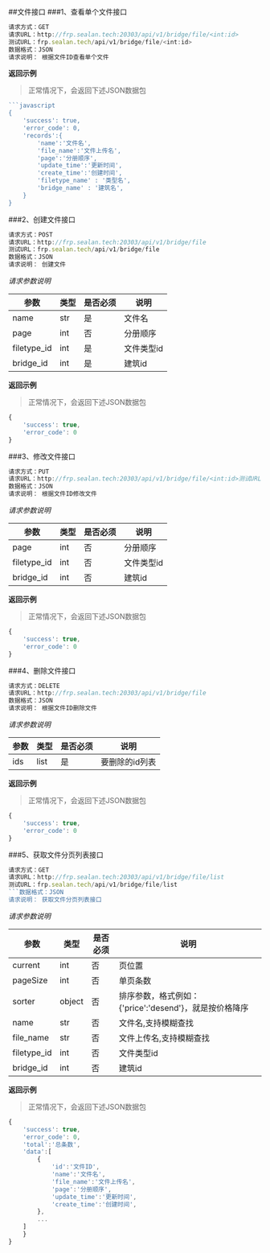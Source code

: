 ##文件接口
###1、查看单个文件接口
```javascript
请求方式：GET
请求URL：http://frp.sealan.tech:20303/api/v1/bridge/file/<int:id>
测试URL：frp.sealan.tech/api/v1/bridge/file/<int:id>
数据格式：JSON
请求说明： 根据文件ID查看单个文件
```
**返回示例**
> 正常情况下，会返回下述JSON数据包
```javascript
```javascript
{
	'success': true,
	'error_code': 0,
	'records':{
		'name':'文件名',
		'file_name':'文件上传名',
		'page':'分册顺序',
		'update_time':'更新时间',
		'create_time':'创建时间',
		'filetype_name' : '类型名',
		'bridge_name' : '建筑名',
	}
}
```
###2、创建文件接口
```javascript
请求方式：POST
请求URL：http://frp.sealan.tech:20303/api/v1/bridge/file
测试URL：frp.sealan.tech/api/v1/bridge/file
数据格式：JSON
请求说明： 创建文件
```
*请求参数说明*

| 参数  | 类型   | 是否必须 | 说明        |
| ----- | ------ | -------- | ----------- |
|name|str|是|文件名|
|page|int|否|分册顺序|
|filetype_id|int|是|文件类型id|
|bridge_id|int|是|建筑id|

**返回示例**
> 正常情况下，会返回下述JSON数据包
```javascript
{
	'success': true,
	'error_code': 0
}
```
###3、修改文件接口
```javascript
请求方式：PUT
请求URL：http://frp.sealan.tech:20303/api/v1/bridge/file/<int:id>测试URL：frp.sealan.tech/api/v1/bridge/file/<int:id>
数据格式：JSON
请求说明： 根据文件ID修改文件
```
*请求参数说明*

| 参数  | 类型   | 是否必须 | 说明        |
| ----- | ------ | -------- | ----------- |
|page|int|否|分册顺序|
|filetype_id|int|否|文件类型id|
|bridge_id|int|否|建筑id|

**返回示例**
> 正常情况下，会返回下述JSON数据包
```javascript
{
	'success': true,
	'error_code': 0
}
```
###4、删除文件接口
```javascript
请求方式：DELETE
请求URL：http://frp.sealan.tech:20303/api/v1/bridge/file
数据格式：JSON
请求说明： 根据文件ID删除文件
```
*请求参数说明*

| 参数  | 类型   | 是否必须 | 说明        |
| ----- | ------ | -------- | ----------- |
|ids|list|是|要删除的id列表|
**返回示例**
> 正常情况下，会返回下述JSON数据包
```javascript
{
	'success': true,
	'error_code': 0
}
```
###5、获取文件分页列表接口
```javascript
请求方式：GET
请求URL：http://frp.sealan.tech:20303/api/v1/bridge/file/list
测试URL：frp.sealan.tech/api/v1/bridge/file/list
```数据格式：JSON
请求说明： 获取文件分页列表接口
```
*请求参数说明*

| 参数  | 类型   | 是否必须 | 说明        |
| ----- | ------ | -------- | ----------- |
|current|int|否|页位置|
|pageSize|int|否|单页条数|
|sorter|object|否|排序参数，格式例如：{'price':'desend'}，就是按价格降序|
|name|str|否|文件名,支持模糊查找|
|file_name|str|否|文件上传名,支持模糊查找|
|filetype_id|int|否|文件类型id|
|bridge_id|int|否|建筑id|

**返回示例**
> 正常情况下，会返回下述JSON数据包
```javascript
{
	'success': true,
	'error_code': 0,
	'total':'总条数',
	'data':[
		{
			'id':'文件ID',
			'name':'文件名',
			'file_name':'文件上传名',
			'page':'分册顺序',
			'update_time':'更新时间',
			'create_time':'创建时间',
		},
		...
	]
	}
}
```
